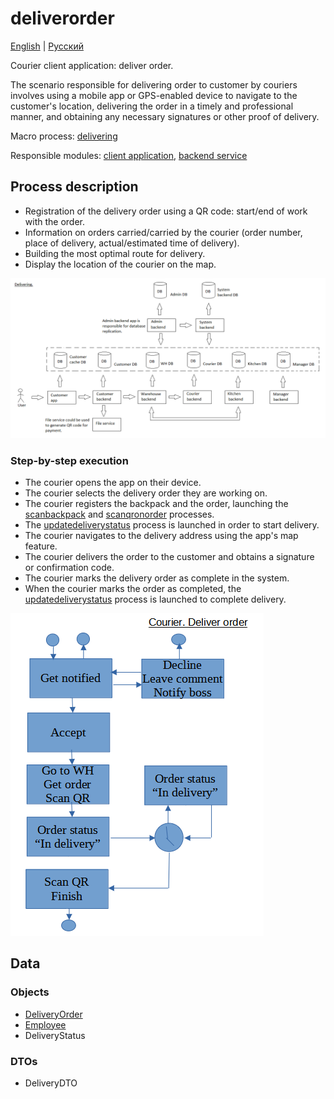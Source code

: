 # deliverorder

[English](deliverorder.md) | [Русский](deliverorder.ru.md)

Courier client application: deliver order.

The scenario responsible for delivering order to customer by couriers involves using a mobile app or GPS-enabled device to navigate to the customer's location, delivering the order in a timely and professional manner, and obtaining any necessary signatures or other proof of delivery.

Macro process: [delivering](../../macroprocesses/delivering.md)

Responsible modules: [client application](../../frontend/courierclient.md), [backend service](../../backend/courierbackend.md)

## Process description

- Registration of the delivery order using a QR code: start/end of work with the order.
- Information on orders carried/carried by the courier (order number, place of delivery, actual/estimated time of delivery).
- Building the most optimal route for delivery.
- Display the location of the courier on the map.

![delivering_overall](../../img/delivering_overall.png)

### Step-by-step execution

- The courier opens the app on their device.
- The courier selects the delivery order they are working on.
- The courier registers the backpack and the order, launching the [scanbackpack](scanbackpack.md) and [scanqronorder](scanqronorder.md) processes.
- The [updatedeliverystatus](updatedeliverystatus.ru.md) process is launched in order to start delivery.
- The courier navigates to the delivery address using the app's map feature.
- The courier delivers the order to the customer and obtains a signature or confirmation code.
- The courier marks the delivery order as complete in the system.
- When the courier marks the order as completed, the [updatedeliverystatus](updatedeliverystatus.md) process is launched to complete delivery.

![courier.deliverorder](../../img/activitydiagrams/courier.deliverorder.png)

## Data

### Objects

- [DeliveryOrder](https://github.com/alexeysp11/workflow-lib/blob/main/docs/Models/Business/BusinessDocuments/DeliveryOrder.md)
- [Employee](https://github.com/alexeysp11/workflow-lib/blob/main/docs/Models/Business/InformationSystem/Employee.md)
- DeliveryStatus

### DTOs

- DeliveryDTO
